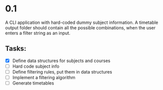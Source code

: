 # 0.1

A CLI application with hard-coded dummy subject information. A timetable output folder should contain all the possible combinations, when the user enters a filter string as an input.

## Tasks:

- [x] Define data structures for subjects and courses
- [ ] Hard code subject info
- [ ] Define filtering rules, put them in data structures
- [ ] Implement a filtering algorithm
- [ ] Generate timetables
